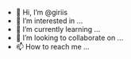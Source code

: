 - 👋 Hi, I’m @giriis
- 👀 I’m interested in ...
- 🌱 I’m currently learning ...
- 💞️ I’m looking to collaborate on ...
- 📫 How to reach me ...

<!---
giriis/giriis is a ✨ special ✨ repository because its `README.md` (this file) appears on your GitHub profile.
You can click the Preview link to take a look at your changes.
--->
